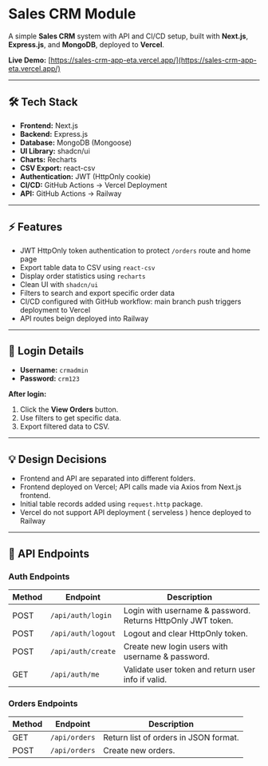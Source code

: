 # Sales CRM Module

A simple **Sales CRM** system with API and CI/CD setup, built with **Next.js**, **Express.js**, and **MongoDB**, deployed to **Vercel**.

**Live Demo:** [https://sales-crm-app-eta.vercel.app/](https://sales-crm-app-eta.vercel.app/)

---

## 🛠️ Tech Stack

- **Frontend:** Next.js
- **Backend:** Express.js
- **Database:** MongoDB (Mongoose)
- **UI Library:** shadcn/ui
- **Charts:** Recharts
- **CSV Export:** react-csv
- **Authentication:** JWT (HttpOnly cookie)
- **CI/CD:** GitHub Actions → Vercel Deployment
- **API:** GitHub Actions → Railway

---

## ⚡ Features

- JWT HttpOnly token authentication to protect `/orders` route and home page
- Export table data to CSV using `react-csv`
- Display order statistics using `recharts`
- Clean UI with `shadcn/ui`
- Filters to search and export specific order data
- CI/CD configured with GitHub workflow: main branch push triggers deployment to Vercel
- API routes beign deployed into Railway

---

## 👤 Login Details

- **Username:** `crmadmin`
- **Password:** `crm123`

**After login:**
1. Click the **View Orders** button.
2. Use filters to get specific data.
3. Export filtered data to CSV.

---

## 💡 Design Decisions

- Frontend and API are separated into different folders.
- Frontend deployed on Vercel; API calls made via Axios from Next.js frontend.
- Initial table records added using `request.http` package.
- Vercel do not support API deployment ( serveless ) hence deployed to Railway

---

## 🔌 API Endpoints

### Auth Endpoints

| Method | Endpoint           | Description |
|--------|------------------|-------------|
| POST   | `/api/auth/login` | Login with username & password. Returns HttpOnly JWT token. |
| POST   | `/api/auth/logout`| Logout and clear HttpOnly token. |
| POST   | `/api/auth/create`| Create new login users with username & password. |
| GET    | `/api/auth/me`    | Validate user token and return user info if valid. |

### Orders Endpoints

| Method | Endpoint         | Description |
|--------|----------------|-------------|
| GET    | `/api/orders`   | Return list of orders in JSON format. |
| POST   | `/api/orders`   | Create new orders. |
